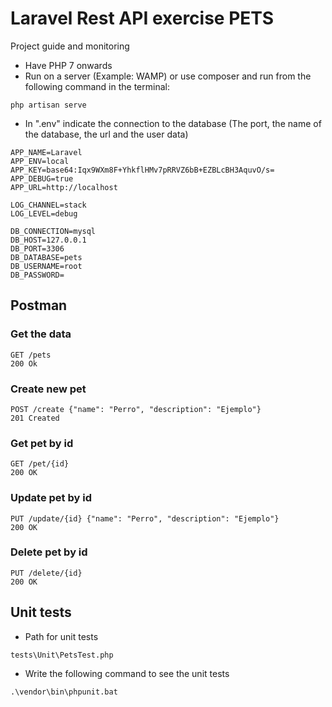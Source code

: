 
# Laravel Rest API exercise PETS

Project guide and monitoring

- Have PHP 7 onwards
- Run on a server (Example: WAMP) or use composer and run from the following command in the terminal:

```php artisan serve```

- In ".env" indicate the connection to the database (The port, the name of the database, the url and the user data)

```
APP_NAME=Laravel
APP_ENV=local
APP_KEY=base64:Iqx9WXm8F+YhkflHMv7pRRVZ6bB+EZBLcBH3AquvO/s=
APP_DEBUG=true
APP_URL=http://localhost

LOG_CHANNEL=stack
LOG_LEVEL=debug

DB_CONNECTION=mysql
DB_HOST=127.0.0.1
DB_PORT=3306
DB_DATABASE=pets
DB_USERNAME=root
DB_PASSWORD=

```

## Postman

### Get the data

```
GET /pets
200 Ok
```

### Create new pet

```
POST /create {"name": "Perro", "description": "Ejemplo"}
201 Created
```

### Get pet by id

```
GET /pet/{id}
200 OK
```

### Update pet by id

```
PUT /update/{id} {"name": "Perro", "description": "Ejemplo"}
200 OK
```
### Delete pet by id

```
PUT /delete/{id}
200 OK
```

## Unit tests

- Path for unit tests

```tests\Unit\PetsTest.php```

- Write the following command to see the unit tests

```.\vendor\bin\phpunit.bat```